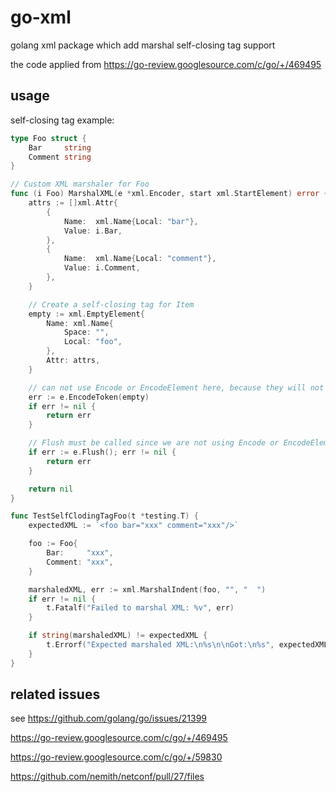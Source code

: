 # go-xml

golang xml package which add marshal self-closing tag support

the code applied from https://go-review.googlesource.com/c/go/+/469495

## usage

self-closing tag example:

```go
type Foo struct {
	Bar     string
	Comment string
}

// Custom XML marshaler for Foo
func (i Foo) MarshalXML(e *xml.Encoder, start xml.StartElement) error {
	attrs := []xml.Attr{
		{
			Name:  xml.Name{Local: "bar"},
			Value: i.Bar,
		},
		{
			Name:  xml.Name{Local: "comment"},
			Value: i.Comment,
		},
	}

	// Create a self-closing tag for Item
	empty := xml.EmptyElement{
		Name: xml.Name{
			Space: "",
			Local: "foo",
		},
		Attr: attrs,
	}

	// can not use Encode or EncodeElement here, because they will not emit self-closing tag
	err := e.EncodeToken(empty)
	if err != nil {
		return err
	}

	// Flush must be called since we are not using Encode or EncodeElement
	if err := e.Flush(); err != nil {
		return err
	}

	return nil
}

func TestSelfClodingTagFoo(t *testing.T) {
	expectedXML := `<foo bar="xxx" comment="xxx"/>`

	foo := Foo{
		Bar:     "xxx",
		Comment: "xxx",
	}

	marshaledXML, err := xml.MarshalIndent(foo, "", "  ")
	if err != nil {
		t.Fatalf("Failed to marshal XML: %v", err)
	}

	if string(marshaledXML) != expectedXML {
		t.Errorf("Expected marshaled XML:\n%s\n\nGot:\n%s", expectedXML, marshaledXML)
	}
}
```


## related issues

see https://github.com/golang/go/issues/21399

https://go-review.googlesource.com/c/go/+/469495

https://go-review.googlesource.com/c/go/+/59830

https://github.com/nemith/netconf/pull/27/files
